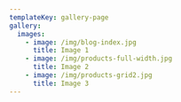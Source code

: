 ```yaml
---
templateKey: gallery-page
gallery:
  images:
    - image: /img/blog-index.jpg
      title: Image 1
    - image: /img/products-full-width.jpg
      title: Image 2
    - image: /img/products-grid2.jpg
      title: Image 3
---
```


